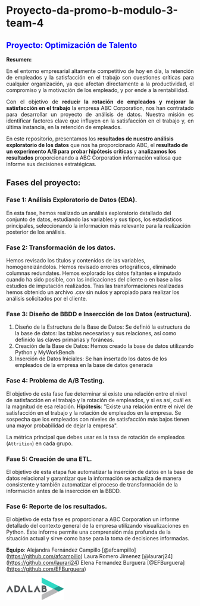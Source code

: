 # Proyecto-da-promo-b-modulo-3-team-4

<span style ='color:blue'></span>

## <span style ='color:blue'> Proyecto: Optimización de Talento </span>

<strong>Resumen:</strong>
<p align="justify">
En el entorno empresarial altamente competitivo de hoy en día, la retención de empleados y la satisfacción en el trabajo son cuestiones críticas para cualquier organización, ya que afectan directamente a la productividad, el compromiso y la motivación de los empleado, y por ende a la rentabilidad.

<p align="justify">
Con el objetivo de <strong>reducir la rotación de empleados y mejorar la satisfacción en el trabajo</strong> la empresa ABC Corporation, nos han contratado para desarrollar un proyecto de análisis de datos. Nuestra misión es identificar factores clave que influyen en la satisfacción en el trabajo y, en última instancia, en la retención de empleados.

En este repositorio, presentamos los <strong>resultados de nuestro análisis exploratorio de los datos</strong> que nos ha proporcionado ABC, el <strong>resultado de un experimento A/B para probar hipótesis críticas</strong> y <strong>analizamos los resultados</strong> proporcionando a ABC Corporation información valiosa que informe sus decisiones estratégicas.

## Fases del proyecto:
### Fase 1: Análisis Exploratorio de Datos (EDA).
En esta fase, hemos realizado un análisis exploratorio detallado del conjunto de datos, estudiando las variables y sus tipos, los estadísticos principales, seleccionando la informacion más relevante para la realización posterior de los análisis.

### Fase 2: Transformación de los datos.
Hemos revisado los títulos y contenidos de las variables, homogeneizándolos. Hemos revisado errores ortográficos, eliminado columnas redundates. Hemos explorado los datos faltantes e imputado cuando ha sido posible, con las indicaciones del cliente o en base a los estudios de imputación realizados.
Tras las transformaciones realizadas hemos obtenido un archivo .csv sin nulos y apropiado para realizar los análisis solicitados por el cliente.

### Fase 3: Diseño de BBDD e Insercción de los Datos (estructura).

1. Diseño de la Estructura de la Base de Datos: Se definió la estructura de la base de datos: las tablas necesarias y sus relaciones, así como definido las claves primarias y foráneas.
2. Creación de la Base de Datos: Hemos creado la base de datos utilizando Python y MyWorkBench
3. Inserción de Datos Iniciales: Se han insertado los datos de los empleados de la empresa en la base de datos generada

### Fase 4: Problema de A/B Testing.
El objetivo de esta fase fue determinar si existe una relación entre el nivel de satisfacción en el trabajo y la rotación de empleados, y si es así, cuál es la magnitud de esa relación.
**Hipótesis**: "Existe una relación entre el nivel de satisfacción en el trabajo y la rotación de empleados en la empresa. Se sospecha que los empleados con niveles de satisfacción más bajos tienen una mayor probabilidad de dejar la empresa".

La métrica principal que debes usar es la tasa de rotación de empleados (```Attrition```) en cada grupo. 

### Fase 5: Creación de una ETL.
El objetivo de esta etapa fue automatizar la inserción de datos en la base de datos relacional y garantizar que la información se actualiza de manera consistente y también automatizar el proceso de transformación de la información antes de la insercción en la BBDD.


### Fase 6: Reporte de los resultados.
El objetivo de esta fase es proporcionar a ABC Corporation un informe detallado del contexto general de la empresa utilizando visualizaciones en Python. Este informe permite una comprensión más profunda de la situación actual y sirve como base para la toma de decisiones informadas.


**Equipo**:
Alejandra Fernández Campillo [@afcampillo] (https://github.com/afcampillo)
Laura Romero Jimenez [@laurarj24] (https://github.com/laurarj24)
Elena Fernandez Burguera [@EFBurguera] (https://github.com/EFBurguera)



![logo adalab](adalab-logo.png)